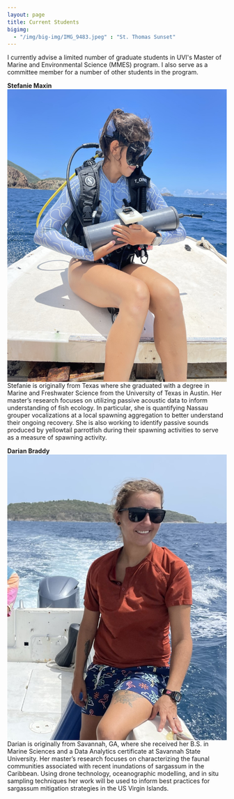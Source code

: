 ```yaml
---
layout: page
title: Current Students
bigimg:
  - "/img/big-img/IMG_9483.jpeg" : "St. Thomas Sunset"
---
```


I currently advise a limited number of graduate students in UVI's Master of Marine and Environmental Science (MMES) program. I also serve as a committee member for a number of other students in the program.   
  
**Stefanie Maxin**  
<img style="float: right;" src="/img/big-img/stef.jpeg">
Stefanie is originally from Texas where she graduated with a degree in Marine and Freshwater Science from the University of Texas in Austin. Her master’s research focuses on utilizing passive acoustic data to inform understanding of fish ecology. In particular, she is quantifying Nassau grouper vocalizations at a local spawning aggregation to better understand their ongoing recovery. She is also working to identify passive sounds produced by yellowtail parrotfish during their spawning activities to serve as a measure of spawning activity.    
     
**Darian Braddy**    
<img style="float: right;" src="/img/big-img/darian.jpeg">
Darian is originally from Savannah, GA, where she received her B.S. in Marine Sciences and a Data Analytics certificate at Savannah State University. Her master’s research focuses on characterizing the faunal communities associated with recent inundations of sargassum in the Caribbean. Using drone technology, oceanographic modelling, and in situ sampling techniques her work will be used to inform best practices for sargassum mitigation strategies in the US Virgin Islands.  

